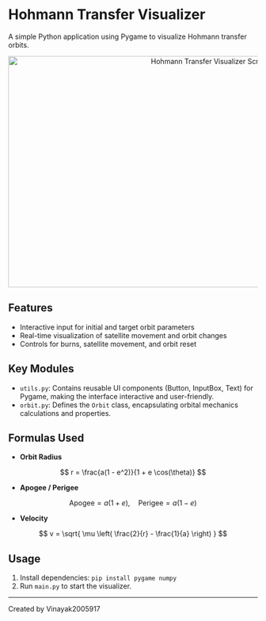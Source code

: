 # Hohmann Transfer Visualizer

A simple Python application using Pygame to visualize Hohmann transfer orbits.

<p align="center">
  <img src="https://github.com/user-attachments/assets/26908c1d-9b1b-42ac-9a2f-b19974ace0f8" width="831" height="467" alt="Hohmann Transfer Visualizer Screenshot" />
</p>

## Features
- Interactive input for initial and target orbit parameters
- Real-time visualization of satellite movement and orbit changes
- Controls for burns, satellite movement, and orbit reset

## Key Modules
- `utils.py`: Contains reusable UI components (Button, InputBox, Text) for Pygame, making the interface interactive and user-friendly.
- `orbit.py`: Defines the `Orbit` class, encapsulating orbital mechanics calculations and properties.

## Formulas Used

- **Orbit Radius**

$$
r = \frac{a(1 - e^2)}{1 + e \cos(\theta)}
$$

- **Apogee / Perigee**

$$
\text{Apogee} = a(1 + e), \quad \text{Perigee} = a(1 - e)
$$

- **Velocity**

$$
v = \sqrt{ \mu \left( \frac{2}{r} - \frac{1}{a} \right) }
$$

## Usage
1. Install dependencies: `pip install pygame numpy`
2. Run `main.py` to start the visualizer.

---
Created by Vinayak2005917
